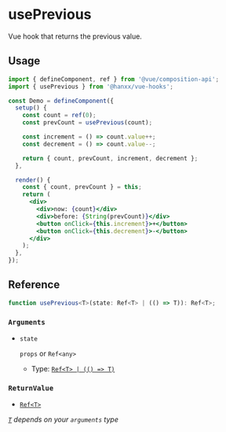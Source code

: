 # usePrevious

Vue hook that returns the previous value.

## Usage

```jsx {7,12,16}
import { defineComponent, ref } from '@vue/composition-api';
import { usePrevious } from '@hanxx/vue-hooks';

const Demo = defineComponent({
  setup() {
    const count = ref(0);
    const prevCount = usePrevious(count);

    const increment = () => count.value++;
    const decrement = () => count.value--;

    return { count, prevCount, increment, decrement };
  },

  render() {
    const { count, prevCount } = this;
    return (
      <div>
        <div>now: {count}</div>
        <div>before: {String(prevCount)}</div>
        <button onClick={this.increment}>+</button>
        <button onClick={this.decrement}>-</button>
      </div>
    );
  },
});
```

## Reference

```typescript
function usePrevious<T>(state: Ref<T> | (() => T)): Ref<T>;
```

### `Arguments`

- `state`

  `props` or `Ref<any>`

  - Type: [`Ref<T> | (() => T)`](https://github.com/vuejs/composition-api/blob/a7a68bda5d32139c6cf05b45e385cf8d4ce86707/src/reactivity/ref.ts#L8-L10)

### `ReturnValue`

- [`Ref<T>`](https://github.com/vuejs/composition-api/blob/a7a68bda5d32139c6cf05b45e385cf8d4ce86707/src/reactivity/ref.ts#L8-L10)

_[`T`](https://www.typescriptlang.org/docs/handbook/generics.html) depends on your `arguments` type_

